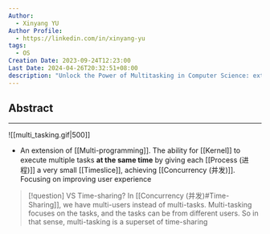 ```yaml
---
Author:
  - Xinyang YU
Author Profile:
  - https://linkedin.com/in/xinyang-yu
tags:
  - OS
Creation Date: 2023-09-24T12:23:00
Last Date: 2024-04-26T20:32:51+08:00
description: "Unlock the Power of Multitasking in Computer Science: extending the capabilities of traditional multi-programming."
---
```

## Abstract
---

![[multi_tasking.gif|500]]

- An extension of [[Multi-programming]]. The ability for [[Kernel]] to execute multiple tasks **at the same time** by giving each [[Process (进程)]] a very small [[Timeslice]], achieving [[Concurrency (并发)]]. Focusing on improving user experience

>[!question] VS Time-sharing?
> In [[Concurrency (并发)#Time-Sharing]], we have multi-users instead of multi-tasks. Multi-tasking focuses on the tasks, and the tasks can be from different users. So in that sense, multi-tasking is a superset of time-sharing





